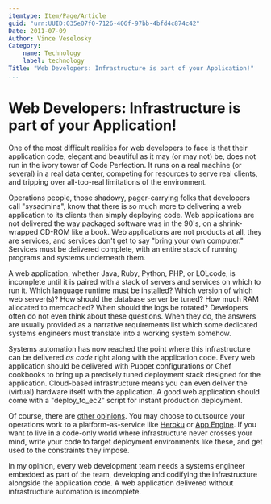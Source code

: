 ```yaml
---
itemtype: Item/Page/Article
guid: "urn:UUID:035e07f0-7126-406f-97bb-4bfd4c874c42"
Date: 2011-07-09
Author: Vince Veselosky
Category:
    name: Technology
    label: technology
Title: "Web Developers: Infrastructure is part of your Application!"
...
```


# Web Developers: Infrastructure is part of your Application!

One of the most difficult realities for web developers to face is that
their application code, elegant and beautiful as it may (or may not) be,
does not run in the ivory tower of Code Perfection. It runs on a real
machine (or several) in a real data center, competing for resources to
serve real clients, and tripping over all-too-real limitations of the
environment.

Operations people, those shadowy, pager-carrying folks that developers
call "sysadmins", know that there is so much more to delivering a web
application to its clients than simply deploying code. Web applications
are not delivered the way packaged software was in the 90's, on a
shrink-wrapped CD-ROM like a book. Web applications are not products at
all, they are services, and services don't get to say "bring your own
computer." Services must be delivered complete, with an entire stack of
running programs and systems underneath them.

A web application, whether Java, Ruby, Python, PHP, or LOLcode, is
incomplete until it is paired with a stack of servers and services on
which to run it. Which language runtime must be installed? Which version
of which web server(s)? How should the database server be tuned? How
much RAM allocated to memcached? When should the logs be rotated?
Developers often do not even think about these questions. When they do,
the answers are usually provided as a narrative requirements list which
some dedicated systems engineers must translate into a working system
somehow.

Systems automation has now reached the point where this infrastructure
can be delivered *as code* right along with the application code. Every
web application should be delivered with Puppet configurations or Chef
cookbooks to bring up a precisely tuned deployment stack designed for
the application. Cloud-based infrastructure means you can even deliver
the (virtual) hardware itself with the application. A good web
application should come with a "deploy\_to\_ec2" script for instant
production deployment.

Of course, there are [other opinions][]. You may choose to outsource
your operations work to a platform-as-service like [Heroku][] or [App
Engine][]. If you want to live in a code-only world where infrastructure
never crosses your mind, write your code to target deployment
environments like these, and get used to the constraints they impose.

In my opinion, every web development team needs a systems engineer
embedded as part of the team, developing and codifying the
infrastructure alongside the application code. A web application
delivered without infrastructure automation is incomplete.

[other opinions]: https://blog.heroku.com/the_new_heroku_4_erosion_resistance_explicit_contracts
[Heroku]: https://www.heroku.com/
[App Engine]: https://cloud.google.com/appengine/
